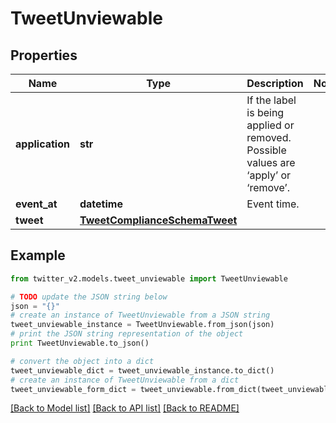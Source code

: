 # TweetUnviewable


## Properties
Name | Type | Description | Notes
------------ | ------------- | ------------- | -------------
**application** | **str** | If the label is being applied or removed. Possible values are ‘apply’ or ‘remove’. | 
**event_at** | **datetime** | Event time. | 
**tweet** | [**TweetComplianceSchemaTweet**](TweetComplianceSchemaTweet.md) |  | 

## Example

```python
from twitter_v2.models.tweet_unviewable import TweetUnviewable

# TODO update the JSON string below
json = "{}"
# create an instance of TweetUnviewable from a JSON string
tweet_unviewable_instance = TweetUnviewable.from_json(json)
# print the JSON string representation of the object
print TweetUnviewable.to_json()

# convert the object into a dict
tweet_unviewable_dict = tweet_unviewable_instance.to_dict()
# create an instance of TweetUnviewable from a dict
tweet_unviewable_form_dict = tweet_unviewable.from_dict(tweet_unviewable_dict)
```
[[Back to Model list]](../README.md#documentation-for-models) [[Back to API list]](../README.md#documentation-for-api-endpoints) [[Back to README]](../README.md)


